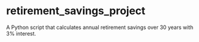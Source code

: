 # retirement_savings_project
A Python script that calculates annual retirement savings over 30 years with 3% interest.
